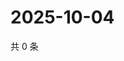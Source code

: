 # 2025-10-04

共 0 条

<!-- BEGIN ZHIHUVIDEO -->
<!-- 最后更新时间 Sat Oct 04 2025 20:18:41 GMT+0800 (China Standard Time) -->

<!-- END ZHIHUVIDEO -->
